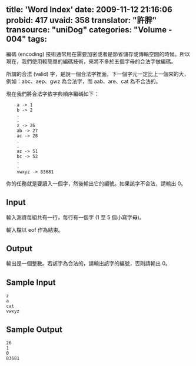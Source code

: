 title: 'Word Index'
date: 2009-11-12 21:16:06
probid: 417
uvaid: 358
translator: "許胖"
transource: "uniDog"
categories: "Volume - 004"
tags:
---

編碼 (encoding) 技術通常用在需要加密或者是節省儲存或傳輸空間的時候。所以現在，我們使用較簡單的編碼技術，來將不多於五個字母的合法字做編碼。

所謂的合法 (valid) 字，是說一個合法字裡面，下一個字元一定比上一個來的大，例如：abc、aep、gwz 為合法字，而 aab、are、cat 為不合法的。

現在我們將合法字依字典順序編碼如下：

	    a -> 1
	    b -> 2
	    .
	    .
	    z -> 26
	    ab -> 27
	    ac -> 28
	    .
	    .
	    az -> 51
	    bc -> 52
	    .
	    .
	    vwxyz -> 83681

你的任務就是要讀入一個字，然後輸出它的編號。如果該字不合法，請輸出 0。

<!-- more -->

## Input ##

輸入測資每組共有一行，每行有一個字 (1 至 5 個小寫字母)。

輸入檔以 eof 作為結束。

## Output ##

輸出是一個整數。若該字為合法的，請輸出該字的編號，否則請輸出 0。

## Sample Input ##

	z
	a
	cat
	vwxyz

## Sample Output ##

	26
	1
	0
	83681